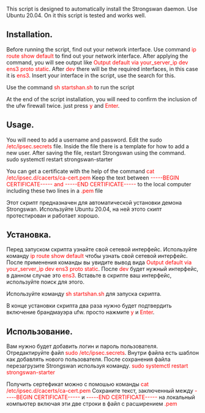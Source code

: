 This script is designed to automatically install the Strongswan daemon. Use Ubuntu 20.04. On it this script is tested and works well.

<h2>Installation.</h2>
Before running the script, find out your network interface. Use command
<font color="red">ip route show default</font>
to find out your network interface.
After applying the command, you will see output like
<font color="red">Output
default via your_server_ip dev ens3 proto static</font>. After <font color="red">dev</font> there will be the required interfaces, in this case it is <font color="red">ens3</font>. Insert your interface in the script, use the search for this.

Use the command <font color="red">sh startshan.sh</font> to run the script

At the end of the script installation, you will need to confirm the inclusion of the ufw firewall twice. just press <font color="red">y</font> and <font color="red">Enter</font>.

<h2>Usage.</h2>
You will need to add a username and password.
Edit the sudo <font color="red">/etc/ipsec.secrets</font> file. Inside the file there is a template for how to add a new user.
After saving the file, restart Strongswan using the command.
sudo systemctl restart strongswan-starter

You can get a certificate with the help of the command
<font color="red">cat /etc/ipsec.d/cacerts/ca-cert.pem</font>
Keep the text between
<font color="red">-----BEGIN CERTIFICATE----- and -----END CERTIFICATE-----</font>
to the local computer including these two lines in a <font color="red">.pem</font> file




Этот скрипт предназначен для автоматической установки демона Strongswan. Используйте Ubuntu 20.04, на ней этото скипт протестирован и работает хорошо.

<h2>Установка.</h2>
Перед запуском скрипта узнайте свой сетевой интерфейс. Используйте команду 
<font color="red">ip route show default</font> чтобы узнать свой сетевой интерфейс.
После применения команды вы увидите вывод вида
<font color="red">Output
default via your_server_ip dev ens3  proto static</font>. После <font color="red">dev</font> будет нужный интерфейc, в данном случае это <font color="red">ens3</font>. Вставьте в скрипте ваш интерфейс, используйте поиск для этого.

Используйте команду <font color="red">sh startshan.sh</font>  для запуска скрипта.

В конце установки скрипта два раза нужно будет подтвердить включение брандмауэра ufw. просто нажмите <font color="red">y</font> и <font color="red">Enter</font>.

<h2>Использование.</h2>
Вам нужно будет добавить логин и пароль пользователя.
Отредактируйте файл <font color="red">sudo /etc/ipsec.secrets</font>. Внутри файла есть шаблон как добавлять нового пользователя.
После сохранения файла перезагрузите Strongswan используя команду.
<font color="red">sudo systemctl restart strongswan-starter</font>

Получить сертефикат можно с помошью команды
<font color="red">cat /etc/ipsec.d/cacerts/ca-cert.pem</font>
Сохраните текст, заключенный между
<font color="red">-----BEGIN CERTIFICATE-----</font> и <font color="red">-----END CERTIFICATE-----</font>
на локальный компьютер включая эти две строки в файл с расширением <font color="red">.pem</font>
